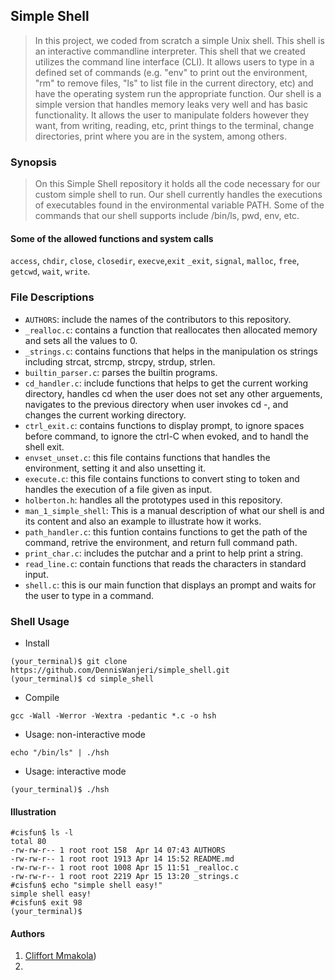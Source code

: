 ## Simple Shell
> In this project, we coded from scratch a simple Unix shell.
> This shell is an interactive commandline interpreter.
> This shell that we created utilizes the command line interface (CLI).
> It allows users to type in a defined set of commands
> (e.g. "env" to print out the environment, "rm" to remove files,
> "ls" to list file in the current directory, etc) and have the operating
> system run the appropriate function. Our shell is a simple version
> that handles memory leaks very well and has basic functionality.
> It allows the user to manipulate folders however they want,
> from writing, reading, etc, print things to the terminal,
> change directories, print where you are in the system, among others.

### Synopsis
> On this Simple Shell repository it holds all the code necessary for
> our custom simple shell to run. Our shell currently handles the executions
> of executables found in the environmental variable PATH.
> Some of the commands that our shell supports include /bin/ls, pwd, env, etc.

#### Some of the allowed functions and system calls
```access```, ```chdir```, ```close```, ```closedir```, ```execve```,```exit```
```_exit```, ```signal```, ```malloc```, ```free```, ```getcwd```, ```wait```, ```write```.

### File Descriptions
* ```AUTHORS```: include the names of the contributors to this repository.
* ```_realloc.c```: contains a function that reallocates then allocated memory and sets all the values to 0.
* ```_strings.c```: contains functions that helps in the manipulation os strings including strcat, strcmp, strcpy, strdup, strlen.
* ```builtin_parser.c```: parses the builtin programs.
* ```cd_handler.c```: include functions that helps to get the current working directory, handles cd when the user does not set any other arguements, navigates to the previous directory when user invokes cd -, and changes the current working directory.
* ```ctrl_exit.c```: contains functions to display prompt, to ignore spaces before command, to ignore the ctrl-C when evoked, and to handl the shell exit.
* ```envset_unset.c```: this file contains functions that handles the environment, setting it and also unsetting it.
* ```execute.c```: this file contains functions to convert sting to token and handles the execution of a file given as input.
* ```holberton.h```: handles all the prototypes used in this repository.
* ```man_1_simple_shell```: This is a manual description of what our shell is and its content and also an example to illustrate how it works.
* ```path_handler.c```: this funtion contains functions to get the path of the command, retrive the environment, and return full command path.
* ```print_char.c```: includes the putchar and a print to help print a string.
* ```read_line.c```: contain functions that reads the characters in standard input.
* ```shell.c```: this is our main function that displays an prompt and waits for the user to type in a command.


### Shell Usage
* Install
```
(your_terminal)$ git clone https://github.com/DennisWanjeri/simple_shell.git
(your_terminal)$ cd simple_shell
```
* Compile
```
gcc -Wall -Werror -Wextra -pedantic *.c -o hsh
```
* Usage: non-interactive mode
```
echo "/bin/ls" | ./hsh
```
* Usage: interactive mode
```
(your_terminal)$ ./hsh
```

#### Illustration
```
#cisfun$ ls -l
total 80
-rw-rw-r-- 1 root root 158  Apr 14 07:43 AUTHORS
-rw-rw-r-- 1 root root 1913 Apr 14 15:52 README.md
-rw-rw-r-- 1 root root 1008 Apr 15 11:51 _realloc.c
-rw-rw-r-- 1 root root 2219 Apr 15 13:20 _strings.c
#cisfun$ echo "simple shell easy!"
simple shell easy!
#cisfun$ exit 98
(your_terminal)$
```
#### Authors
1. [Cliffort Mmakola](https://github.com/CliffGit08))
2. 
